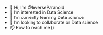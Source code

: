 - 👋 Hi, I’m @InverseParanoid
- 👀 I’m interested in Data Science
- 🌱 I’m currently learning Data science
- 💞️ I’m looking to collaborate on Data science
- 📫 How to reach me ()

<!---
InverseParanoid/InverseParanoid is a ✨ special ✨ repository because its `README.md` (this file) appears on your GitHub profile.
You can click the Preview link to take a look at your changes.
--->
